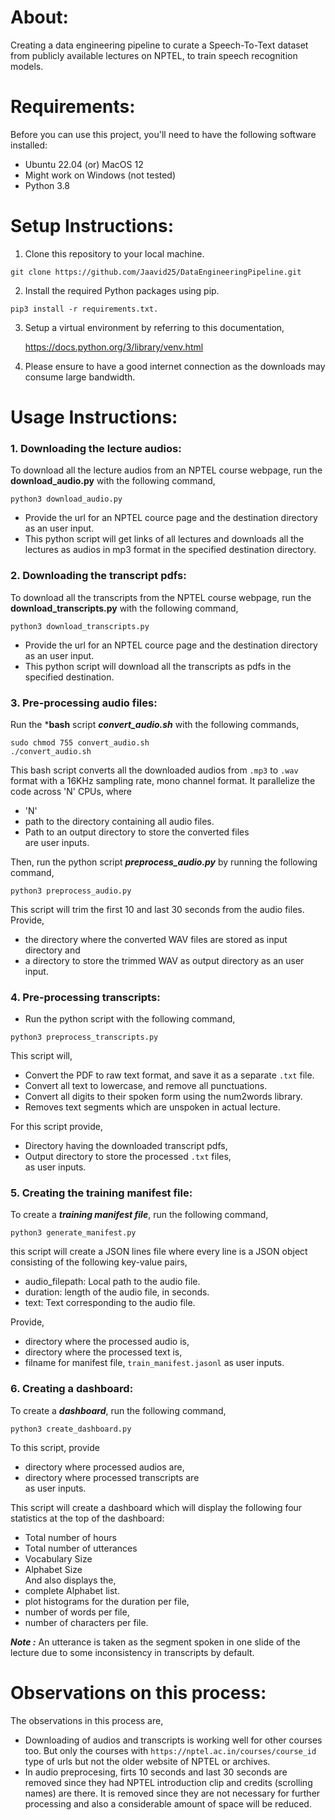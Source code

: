 # About:
   Creating a data engineering pipeline to curate a Speech-To-Text dataset from publicly available
lectures on NPTEL, to train speech recognition models.

# Requirements:
   Before you can use this project, you'll need to have the following software installed:  
   
   * Ubuntu 22.04 (or) MacOS 12  
   * Might work on Windows (not tested)  
   * Python 3.8
      
# Setup Instructions:
   1. Clone this repository to your local machine.  
   ``` 
   git clone https://github.com/Jaavid25/DataEngineeringPipeline.git
   ``` 
   2. Install the required Python packages using pip.
   ```
   pip3 install -r requirements.txt. 
   ```  
   3. Setup a virtual environment by referring to this documentation,
   
      https://docs.python.org/3/library/venv.html
   
   4. Please ensure to have a good internet connection as the downloads may consume large bandwidth.  
   
# Usage Instructions:  

   ### 1. Downloading the lecture audios:  
   To download all the lecture audios from an NPTEL course webpage, run the **download_audio.py** with the following command,  
   ```
   python3 download_audio.py
   ```  
   * Provide the url for an NPTEL cource page and the destination directory as an user input.  
   * This python script will get links of all lectures and downloads all the lectures as audios in mp3 format in the specified destination directory.
   
   ### 2. Downloading the transcript pdfs:  
   To download all the transcripts from the NPTEL course webpage, run the **download_transcripts.py** with the following command,
   ```
   python3 download_transcripts.py
   ```
   * Provide the url for an NPTEL cource page and the destination directory as an user input.
   * This python script will download all the transcripts as pdfs in the specified destination.
   
   ### 3. Pre-processing audio files:  
   Run the ***bash** script ***convert_audio.sh*** with the following commands,
   ```
   sudo chmod 755 convert_audio.sh
   ./convert_audio.sh
   ```  
   This bash script converts all the downloaded audios from `.mp3` to `.wav` format with a
   16KHz sampling rate, mono channel format. It parallelize the code across 'N' CPUs, where
   * 'N'  
   * path to the directory containing all audio files. 
   * Path to an output directory to store the converted files  
   are user inputs.  
     
   Then, run the python script ***preprocess_audio.py*** by running the following command,
   ```
   python3 preprocess_audio.py
   ```
   This script will trim the first 10 and last 30 seconds from the audio files.  
   Provide, 
   * the directory where the converted WAV files are stored as input directory and 
   * a directory to store the trimmed WAV as output directory 
   as an user input.
   ### 4. Pre-processing transcripts:  
   * Run the python script with the following command,
   ```
   python3 preprocess_transcripts.py
   ```  
   This script will,
   * Convert the PDF to raw text format, and save it as a separate `.txt` file.  
   * Convert all text to lowercase, and remove all punctuations.  
   * Convert all digits to their spoken form using the num2words library.  
   * Removes text segments which are unspoken in actual lecture.  
     
   For this script provide,  
   * Directory having the downloaded transcript pdfs,  
   * Output directory to store the processed `.txt` files,  
   as user inputs.  
   
   ### 5. Creating the training manifest file:  
   
   To create a ***training manifest file***, run the following command,
   ```
   python3 generate_manifest.py
   ```
   this script will create a JSON lines file where every line is a JSON object consisting of the following
   key-value pairs,  
   * audio_filepath: Local path to the audio file.  
   * duration: length of the audio file, in seconds.
   * text: Text corresponding to the audio file.  
     
   Provide,  
   * directory where the processed audio is,  
   * directory where the processed text is,  
   * filname for manifest file, `train_manifest.jasonl` 
   as user inputs.
   
   ### 6. Creating a dashboard:  
   To create a ***dashboard***, run the following command,  
   ```  
   python3 create_dashboard.py  
   ```  
   
   To this script, provide  
   * directory where processed audios are,  
   * directory where processed transcripts are  
   as user inputs.  
   
   This script will create a dashboard which will display the following four statistics at the top of the dashboard:
   * Total number of hours
   * Total number of utterances
   * Vocabulary Size
   * Alphabet Size  
   And also displays the,   
   * complete Alphabet list.  
   * plot histograms for the duration per file,  
   * number of words per file,  
   * number of characters per file.  
   
   ***Note :*** An utterance is taken as the segment spoken in one slide of the lecture due to some inconsistency in transcripts by default.  
   
# Observations on this process:  

The observations in this process are,  
  
* Downloading of audios and transcripts is working well for other courses too. But only the courses with `https://nptel.ac.in/courses/course_id` type of urls but not the older website of NPTEL or archives.  
* In audio preprocesing, firts 10 seconds and last 30 seconds are removed since they had NPTEL introduction clip and credits (scrolling names) are there. It is removed since they are not necessary for further processing and also a considerable amount of space will be reduced.  



